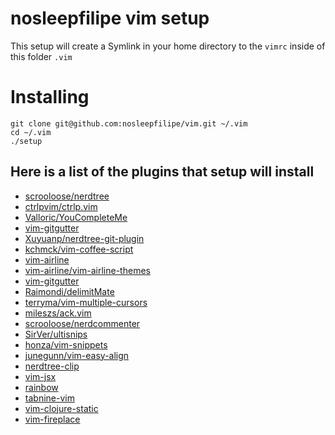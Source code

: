 # nosleepfilipe vim setup

This setup will create a Symlink in your home directory to the `vimrc` inside of this folder `.vim`


# Installing


```
git clone git@github.com:nosleepfilipe/vim.git ~/.vim
cd ~/.vim
./setup
```

## Here is a list of the plugins that setup will install

  - [scrooloose/nerdtree](https://github.com/scrooloose/nerdtree)
  - [ctrlpvim/ctrlp.vim](https://github.com/ctrlpvim/ctrlp.vim)
  - [Valloric/YouCompleteMe](https://github.com/Valloric/YouCompleteMe)
  - [vim-gitgutter](https://github.com/airblade/vim-gitgutter)
  - [Xuyuanp/nerdtree-git-plugin](https://github.com/Xuyuanp/nerdtree-git-plugin)
  - [kchmck/vim-coffee-script](https://github.com/kchmck/vim-coffee-script)
  - [vim-airline](https://github.com/vim-airline/vim-airline)
  - [vim-airline/vim-airline-themes](https://github.com/vim-airline/vim-airline-themes)
  - [vim-gitgutter](https://github.com/airblade/vim-gitgutter)
  - [Raimondi/delimitMate](https://github.com/Raimondi/delimitMate)
  - [terryma/vim-multiple-cursors](https://github.com/terryma/vim-multiple-cursors)
  - [mileszs/ack.vim](https://github.com/mileszs/ack.vim)
  - [scrooloose/nerdcommenter](https://github.com/scrooloose/nerdcommenter)
  - [SirVer/ultisnips](https://github.com/SirVer/ultisnips)
  - [honza/vim-snippets](https://github.com/honza/vim-snippets/)
  - [junegunn/vim-easy-align](https://github.com/junegunn/vim-easy-align)
  - [nerdtree-clip](https://github.com/mortonfox/nerdtree-clip)
  - [vim-jsx](https://github.com/mxw/vim-jsx)
  - [rainbow](https://github.com/luochen1990/rainbow)
  - [tabnine-vim](https://github.com/zxqfl/tabnine-vim)
  - [vim-clojure-static](https://github.com/guns/vim-clojure-static)
  - [vim-fireplace](https://github.com/tpope/vim-fireplace)

